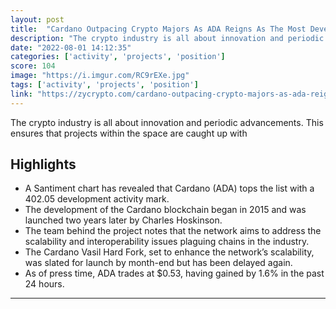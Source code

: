 ```yaml
---
layout: post
title:  "Cardano Outpacing Crypto Majors As ADA Reigns As The Most Developed Cryptocurrency ⋆ ZyCrypto"
description: "The crypto industry is all about innovation and periodic advancements. This ensures that projects within the space are caught up with"
date: "2022-08-01 14:12:35"
categories: ['activity', 'projects', 'position']
score: 104
image: "https://i.imgur.com/RC9rEXe.jpg"
tags: ['activity', 'projects', 'position']
link: "https://zycrypto.com/cardano-outpacing-crypto-majors-as-ada-reigns-as-the-most-developed-cryptocurrency/"
---
```


The crypto industry is all about innovation and periodic advancements. This ensures that projects within the space are caught up with

## Highlights

- A Santiment chart has revealed that Cardano (ADA) tops the list with a 402.05 development activity mark.
- The development of the Cardano blockchain began in 2015 and was launched two years later by Charles Hoskinson.
- The team behind the project notes that the network aims to address the scalability and interoperability issues plaguing chains in the industry.
- The Cardano Vasil Hard Fork, set to enhance the network’s scalability, was slated for launch by month-end but has been delayed again.
- As of press time, ADA trades at $0.53, having gained by 1.6% in the past 24 hours.

---
